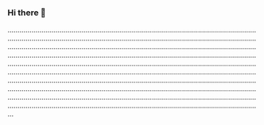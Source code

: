### Hi there 👋

...........................................................................................................................................................................................................................................................................................................................................................................................................................................................................................................................................................................................................................................................................................................................................................................................................................................................................................................................................................................................................................................................................................................................................................................................................................................................................................